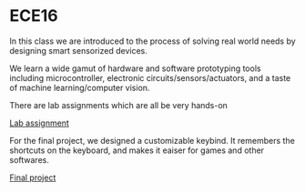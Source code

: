 # ECE16

In this class we are introduced to the process of solving real world needs by designing smart sensorized devices. 

We learn a wide gamut of hardware and software prototyping tools including microcontroller, electronic circuits/sensors/actuators, and a taste of machine learning/computer vision. 

There are lab assignments which are all be very hands-on

[Lab assignment](https://github.com/Cocodayow/Embedded-System/tree/main/Reports)

For the final project, we designed a customizable keybind. It remembers the shortcuts on the keyboard, and makes it eaiser for games and other softwares.

[Final project](https://github.com/Cocodayow/Embedded-System/tree/main/Final_Project)
